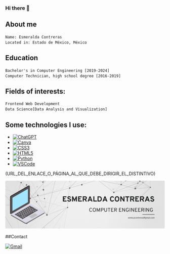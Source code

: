 ### Hi there 👋

<!--
**EsmeContreras/EsmeContreras** is a ✨ _special_ ✨ repository because its `README.md` (this file) appears on your GitHub profile.

Here are some ideas to get you started:

- 🔭 I’m currently working on ...
- 🌱 I’m currently learning ...
- 👯 I’m looking to collaborate on ...
- 🤔 I’m looking for help with ...
- 💬 Ask me about ...
- 📫 How to reach me: ...
- 😄 Pronouns: ...
- ⚡ Fun fact: ...
-->
## About me
`Name: Esmeralda Contreras` <br>
`Located in: Estado de México, México`

## Education
`Bachelor's in Computer Engineering [2019-2024]` <br>
`Computer Technician, high school degree [2016-2019]`

## Fields of interests:
`Frontend Web Development` <br>
`Data Science[Data Analysis and Visualization]`

## Some technologies I use:
- [![ChatGPT](https://img.shields.io/badge/ChatGPT-74aa9c?style=for-the-badge&logo=openai&logoColor=white)]()
- [![Canva](https://img.shields.io/badge/Canva-%2300C4CC.svg?&style=for-the-badge&logo=Canva&logoColor=white)]()
- [![CSS3](https://img.shields.io/badge/CSS3-1572B6?style=for-the-badge&logo=css3&logoColor=white)]()
- [![HTML5](https://img.shields.io/badge/HTML5-E34F26?style=for-the-badge&logo=html5&logoColor=white)]()
- [![Python](https://img.shields.io/badge/Python-FFD43B?style=for-the-badge&logo=python&logoColor=blue)]()
- [![VSCode](https://img.shields.io/badge/VSCode-0078D4?style=for-the-badge&logo=visual%20studio%20code&logoColor=white)]()


(URL_DEL_ENLACE_O_PÁGINA_AL_QUE_DEBE_DIRIGIR_EL_DISTINTIVO)



![Esme](https://github.com/EsmeContreras/EsmeContreras/blob/main/bannerECP.gif)


##Contact

[![Gmail](https://img.shields.io/badge/-Gmail-0D1117?style=for-the-badge&logo=gmail&labelColor=0D1117)](mailto:esme.pcontreras@gmail.com)&nbsp;
